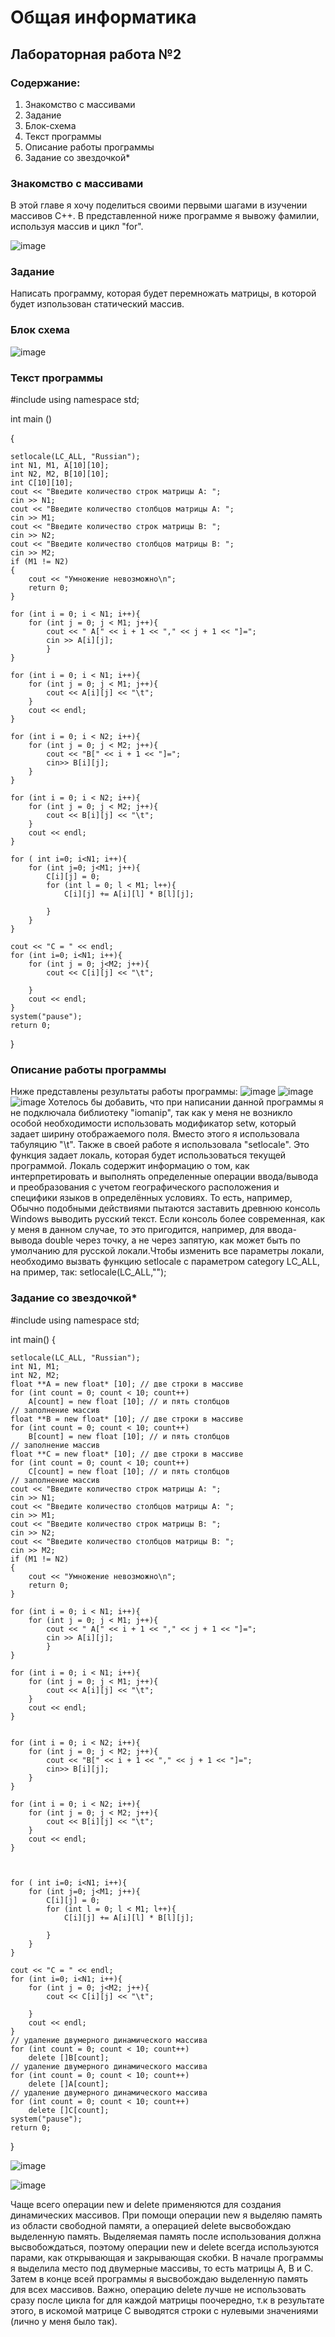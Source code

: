# Общая информатика
## Лабораторная работа №2
### Содержание:
1. Знакомство с массивами
2. Задание
3. Блок-схема
4. Текст программы
5. Описание работы программы
6. Задание со звездочкой*
### Знакомство с массивами
В этой главе я хочу поделиться своими первыми шагами в изучении массивов С++. В представленной ниже программе я вывожу фамилии, используя массив и цикл "for".

![image](https://user-images.githubusercontent.com/99655198/172048468-0e369c81-fa32-4837-adc5-c20ed21abffc.png)
### Задание
Написать программу, которая будет перемножать матрицы, в которой будет изпользован статический массив.
### Блок схема
![image](https://user-images.githubusercontent.com/99655198/172936935-5865ca61-fdbc-470e-8f97-73a5249a1e8a.png)

### Текст программы

#include <iostream>
using namespace std;

int main ()
    
{
    
    setlocale(LC_ALL, "Russian");
    int N1, M1, A[10][10];
    int N2, M2, B[10][10];
    int C[10][10];
    cout << "Введите количество строк матрицы А: ";
    cin >> N1;
    cout << "Введите количество столбцов матрицы А: ";
    cin >> M1;
    cout << "Введите количество строк матрицы В: ";
    cin >> N2;
    cout << "Введите количество столбцов матрицы В: ";
    cin >> M2;
    if (M1 != N2)
    {
        cout << "Умножение невозможно\n";
        return 0;
    }
    
    for (int i = 0; i < N1; i++){
        for (int j = 0; j < M1; j++){
            cout << " A[" << i + 1 << "," << j + 1 << "]=";
            cin >> A[i][j];
            }
    }
    
    for (int i = 0; i < N1; i++){
        for (int j = 0; j < M1; j++){
            cout << A[i][j] << "\t";
        }
        cout << endl;
    }
    
    for (int i = 0; i < N2; i++){
        for (int j = 0; j < M2; j++){
            cout << "B[" << i + 1 << "]=";
            cin>> B[i][j];
        }
    }
    
    for (int i = 0; i < N2; i++){
        for (int j = 0; j < M2; j++){
            cout << B[i][j] << "\t";
        }
        cout << endl;
    }
    
    for ( int i=0; i<N1; i++){
        for (int j=0; j<M1; j++){
            C[i][j] = 0;
            for (int l = 0; l < M1; l++){
                C[i][j] += A[i][l] * B[l][j];
                
            }
        }
    }
    
    cout << "C = " << endl;
    for (int i=0; i<N1; i++){
        for (int j = 0; j<M2; j++){
            cout << C[i][j] << "\t";
            
        }
        cout << endl;
    }
    system("pause");
    return 0;
}
                       
                       
### Описание работы программы
Ниже представлены результаты работы программы:
![image](https://user-images.githubusercontent.com/99655198/172932468-8dacbaa0-be8f-4395-ac1a-4cdb54272f45.png)
![image](https://user-images.githubusercontent.com/99655198/172932523-3216c48c-a18d-489d-a9c7-929b4f4efd19.png)
![image](https://user-images.githubusercontent.com/99655198/172932568-e162877c-8d67-4c5b-85f3-0175e9e8f8d5.png)
Хотелось бы добавить, что при написании данной программы я не подключала библиотеку "iomanip", так как у меня не возникло особой необходимости использовать модификатор setw, который задает ширину отображаемого поля. Вместо этого я использовала табуляцию "\t". Также в своей работе я использовала "setlocale". Это функция задает локаль, которая будет использоваться текущей программой. Локаль содержит информацию о том, как интерпретировать и выполнять определенные операции ввода/вывода и преобразования с учетом географического расположения и специфики языков в определённых условиях. То есть, например, Обычно подобными действиями пытаются заставить древнюю консоль Windows выводить русский текст. Если консоль более современная, как у меня в данном случае, то это пригодится, например, для ввода-вывода double через точку, а не через запятую, как может быть по умолчанию для русской локали.Чтобы изменить все параметры локали, необходимо вызвать функцию setlocale с параметром category LC_ALL, на пример, так: setlocale(LC_ALL,"");
### Задание со звездочкой*
                    
                    
#include <iostream>
using namespace std;
 
int main()
{
    
    setlocale(LC_ALL, "Russian");
    int N1, M1;
    int N2, M2;
    float **A = new float* [10]; // две строки в массиве
    for (int count = 0; count < 10; count++)
        A[count] = new float [10]; // и пять столбцов
    // заполнение массив
    float **B = new float* [10]; // две строки в массиве
    for (int count = 0; count < 10; count++)
        B[count] = new float [10]; // и пять столбцов
    // заполнение массив
    float **C = new float* [10]; // две строки в массиве
    for (int count = 0; count < 10; count++)
        C[count] = new float [10]; // и пять столбцов
    // заполнение массив
    cout << "Введите количество строк матрицы А: ";
    cin >> N1;
    cout << "Введите количество столбцов матрицы А: ";
    cin >> M1;
    cout << "Введите количество строк матрицы В: ";
    cin >> N2;
    cout << "Введите количество столбцов матрицы В: ";
    cin >> M2;
    if (M1 != N2)
    {
        cout << "Умножение невозможно\n";
        return 0;
    }
    
    for (int i = 0; i < N1; i++){
        for (int j = 0; j < M1; j++){
            cout << " A[" << i + 1 << "," << j + 1 << "]=";
            cin >> A[i][j];
            }
    }
    
    for (int i = 0; i < N1; i++){
        for (int j = 0; j < M1; j++){
            cout << A[i][j] << "\t";
        }
        cout << endl;
    }
    
    
    for (int i = 0; i < N2; i++){
        for (int j = 0; j < M2; j++){
            cout << "B[" << i + 1 << "," << j + 1 << "]=";
            cin>> B[i][j];
        }
    }
    
    for (int i = 0; i < N2; i++){
        for (int j = 0; j < M2; j++){
            cout << B[i][j] << "\t";
        }
        cout << endl;
    }
    
    
    
    for ( int i=0; i<N1; i++){
        for (int j=0; j<M1; j++){
            C[i][j] = 0;
            for (int l = 0; l < M1; l++){
                C[i][j] += A[i][l] * B[l][j];
                
            }
        }
    }
    
    cout << "C = " << endl;
    for (int i=0; i<N1; i++){
        for (int j = 0; j<M2; j++){
            cout << C[i][j] << "\t";
            
        }
        cout << endl;
    }
    // удаление двумерного динамического массива
    for (int count = 0; count < 10; count++) 
        delete []B[count];
    // удаление двумерного динамического массива
    for (int count = 0; count < 10; count++) 
        delete []A[count];
    // удаление двумерного динамического массива
    for (int count = 0; count < 10; count++) 
        delete []C[count];
    system("pause");
    return 0;

}                    
                    

![image](https://user-images.githubusercontent.com/99655198/172939638-dd0c3baf-f32d-408d-9f65-a7b27cd35fab.png)
                
![image](https://user-images.githubusercontent.com/99655198/172939674-e33658e1-2a45-4c65-9d53-4da29d2c2499.png)

Чаще всего операции new и delete применяются для создания динамических массивов. При помощи операции new я выделяю память из области свободной памяти, а операцией delete высвобождаю выделенную память. Выделяемая память после использования должна высвобождаться, поэтому операции new и delete всегда используются парами, как открывающая и закрывающая скобки. В начале программы я выделила место под двумерные массивы, то есть матрицы А, В и С. Затем в конце  всей программы я высвобождаю выделенную память для всех массивов. Важно, операцию delete лучше не использовать сразу после цикла for для каждой матрицы поочередно, т.к в результате этого, в искомой матрице С выводятся строки с нулевыми значениями (лично у меня было так).               
